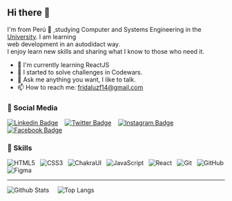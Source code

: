 ## Hi there 👋

I'm from Perú :rocket: ,studying Computer and Systems Engineering in the [University](https://portal.unas.edu.pe). I am learning <br>
web development in an autodidact way.<br>
I enjoy learn new skills and sharing what I know to those who need it.<br>

* 🌱 I'm currently learning ReactJS
* 🌱 I started to solve challenges in Codewars.
* 💬 Ask me anything you want, I like to talk.
* 📫 How to reach me: fridaluzf14@gmail.com

###  :busts_in_silhouette: Social Media
[![Linkedin Badge](https://img.shields.io/badge/-FridaLuz22-00599C?style=flat-square&logo=Linkedin&logoColor=white&link)](https://www.linkedin.com/in/fridaluz22/) &nbsp;&nbsp;
[![Twitter Badge](https://img.shields.io/badge/-FridaLuz22-007ACC?style=flat-square&logo=Twitter&logoColor=white&link)](https://twitter.com/FridaLuz22) &nbsp;&nbsp;
[![Instagram Badge](https://img.shields.io/badge/-FridaLuz22-orange?style=flat-square&logo=instagram&logoColor=white&link)](https://www.instagram.com/fridaluz22/) &nbsp;&nbsp;
[![Facebook Badge](https://img.shields.io/badge/-FridaLuz22-blue?style=flat-square&logo=facebook&logoColor=white&link)](https://www.facebook.com/FridaLuz22/)

### :star2: Skills
![HTML5](https://img.shields.io/badge/-HTML5-E34F26?style=flat-square&logo=html5&logoColor=white) &nbsp;
![CSS3](https://img.shields.io/badge/-CSS3-1572B6?style=flat-square&logo=css3) &nbsp;
![ChakraUI](https://img.shields.io/badge/-ChakraUI-thistle?style=flat-square&logo=chakraui) &nbsp;
![JavaScript](https://img.shields.io/badge/-JavaScript-black?style=flat-square&logo=javascript) &nbsp;
![React](https://img.shields.io/badge/-React-black?style=flat-square&logo=react) &nbsp;
![Git](https://img.shields.io/badge/-Git-gray?style=flat-square&logo=git) &nbsp;
![GitHub](https://img.shields.io/badge/-GitHub-181717?style=flat-square&logo=github)
![Figma](https://img.shields.io/badge/-Figma-silver?style=flat-square&logoColor=black&logo=Figma) &nbsp;

----

![Github Stats](https://github-readme-stats.vercel.app/api?username=FridaLuz22&count_private=true&show_icons=true&include_all_commits=true&theme=gotham) &nbsp;&nbsp;&nbsp;
![Top Langs](https://github-readme-stats.vercel.app/api/top-langs/?username=FridaLuz22&hide=TeX&layout=compact&theme=gotham)


